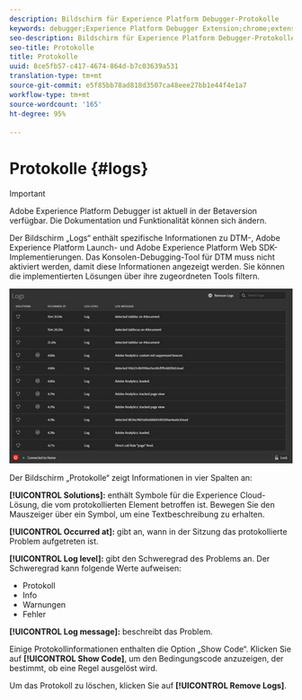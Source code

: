 ```yaml
---
description: Bildschirm für Experience Platform Debugger-Protokolle
keywords: debugger;Experience Platform Debugger Extension;chrome;extension;logs
seo-description: Bildschirm für Experience Platform Debugger-Protokolle
seo-title: Protokolle
title: Protokolle
uuid: 8ce5fb57-c417-4674-864d-b7c03639a531
translation-type: tm+mt
source-git-commit: e5f85bb78ad818d3507ca48eee27bb1e44f4e1a7
workflow-type: tm+mt
source-wordcount: '165'
ht-degree: 95%

---
```



# Protokolle {#logs}

>[!IMPORTANT]
>
>Adobe Experience Platform Debugger ist aktuell in der Betaversion verfügbar. Die Dokumentation und Funktionalität können sich ändern.

Der Bildschirm „Logs“ enthält spezifische Informationen zu DTM-, Adobe Experience Platform Launch- und Adobe Experience Platform Web SDK-Implementierungen. Das Konsolen-Debugging-Tool für DTM muss nicht aktiviert werden, damit diese Informationen angezeigt werden. Sie können die implementierten Lösungen über ihre zugeordneten Tools filtern.

![](assets/logs.jpg)

Der Bildschirm „Protokolle“ zeigt Informationen in vier Spalten an:

**[!UICONTROL Solutions]:** enthält Symbole für die Experience Cloud-Lösung, die vom protokollierten Element betroffen ist. Bewegen Sie den Mauszeiger über ein Symbol, um eine Textbeschreibung zu erhalten.

**[!UICONTROL Occurred at]:** gibt an, wann in der Sitzung das protokollierte Problem aufgetreten ist.

**[!UICONTROL Log level]:** gibt den Schweregrad des Problems an. Der Schweregrad kann folgende Werte aufweisen:

* Protokoll
* Info
* Warnungen
* Fehler

**[!UICONTROL Log message]:** beschreibt das Problem.

Einige Protokollinformationen enthalten die Option „Show Code“. Klicken Sie auf **[!UICONTROL Show Code]**, um den Bedingungscode anzuzeigen, der bestimmt, ob eine Regel ausgelöst wird.

Um das Protokoll zu löschen, klicken Sie auf **[!UICONTROL Remove Logs]**.
